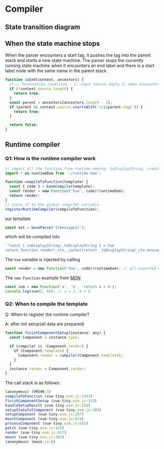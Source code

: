 # Compiler

## State transition diagram

## When the state machine stops

When the parser encounters a start tag, it pushes the tag into the parent stack and starts a new state machine. The parser stops the currently running state machine when it encounters an end label and there is a start label node with the same name in the parent stack.

```js
function isEnd(context, ancestors) {
  //💥: Termination condition : 1. input source empty 2. when encounter end tag of parent
  if (!context.source.length) {
    return true;
  }
  const parent = ancestors[ancestors.length - 1];
  if (parent && context.source.startsWith(`</${parent.tag}`)) {
    return true;
  }

  return false;
}
```

## Runtime compiler

### Q1: How is the runtime compiler work

```js
// import all the function from runtime-dom(eg: toDisplayString, createElementVNode, etc)
import * as runtimeDom from './runtime-dom';

function compileToFunction(template) {
  const { code } = baseCompile(template);
  const render = new Function('Vue', code)(runtimeDom);
  return render;
}
// store it to the global compiler variable
registerRuntimeCompiler(compileToFunction);
```

our template

```js
const ast = baseParse('{{message}}');
```

which will be compiled into

```js
`"const { toDisplayString:_toDisplayString } = Vue
return function render(_ctx,_cache){return _toDisplayString(_ctx.message)}"`;
```

The `Vue` variable is injected by calling

```js
const render = new Function('Vue', code)(runtimeDom); // all exported value will be assigned to `Vue`
```

The `new Function` example from [MDN](https://developer.mozilla.org/en-US/docs/Web/JavaScript/Reference/Global_Objects/Function/Function)

```js
const sum = new Function('a', 'b', 'return a + b');
console.log(sum(2, 6)); // a = 2, b = 6
```

### Q2: When to compile the template

Q: When to register the runtime compiler?

A: after init setup(all data are prepared)

```js
function finishComponentSetup(instance: any) {
  const Component = instance.type;

  if (compiler && !Component.render) {
    if (Component.template) {
      Component.render = compiler(Component.template);
    }
  }
  instance.render = Component.render;
}
```

The call stack is as follows:

```js
(anonymous) (VM296:3)
compileToFunction (vue-tiny.esm.js:1243)
finishComponentSetup (vue-tiny.esm.js:322)
handleSetupResult (vue-tiny.esm.js:316)
setupStatefulComponent (vue-tiny.esm.js:309)
setupComponent (vue-tiny.esm.js:297)
mountComponent (vue-tiny.esm.js:674)
processComponent (vue-tiny.esm.js:655)
patch (vue-tiny.esm.js:433)
render (vue-tiny.esm.js:417)
mount (vue-tiny.esm.js:382)
(anonymous) (main.js:6)
```
